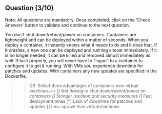 ## Question (3/10)

Note: All questions are mandatory. Once completed, click on the 'Check Answers' button to validate and continue to the next question.

You don't shut down/reboot/power on containers. Containers are lightweight and can be deployed within a matter of seconds. When you deploy a container, it instantly knows what it needs to do and it does that. If it crashes, a new one can be deployed and running almost immediately. If it is no longer needed, it can be killed and removed almost immediately as well. If built properly, you will never have to "logon" to a container to configure it to get it running. With VMs you experience downtime for patches and updates. With containers any new updates are specified in the Dockerfile.

>>Q3: Select three advantages of containers over virtual machines.<< 
[*] Not having to shut down/reboot/power on containers
[] Stonger isolation and security measures 
[*] Fast deployment times
[*] Lack of downtime for patches and updates
[] Less sprawl than virtual machines
